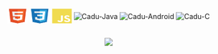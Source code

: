 <div align="center">
  <div style="display: inline_block" align="center"><br>
    <img align="center" alt="Cadu-HTML" height="30" width="40" src="https://raw.githubusercontent.com/devicons/devicon/master/icons/html5/html5-original.svg">
    <img align="center" alt="Cadu-CSS" height="30" width="40" src="https://raw.githubusercontent.com/devicons/devicon/master/icons/css3/css3-original.svg">
    <img align="center" alt="Cadu-Js" height="30" width="40" src="https://raw.githubusercontent.com/devicons/devicon/master/icons/javascript/javascript-plain.svg">
    <img align="center" alt="Cadu-Java" height="30" width="40" src="https://cdn.jsdelivr.net/gh/devicons/devicon/icons/java/java-original.svg">
    <img align="center" alt="Cadu-Android" height="30" width="40" src="https://cdn.jsdelivr.net/gh/devicons/devicon@latest/icons/android/android-plain.svg">
    <img align="center" alt="Cadu-C" height="30" width="40" src="https://cdn.jsdelivr.net/gh/devicons/devicon@latest/icons/c/c-original.svg" />
  </div>
  
  ##
  
  <div align="center" style="display: flex; justify-content: center; gap: 1rem; margin-top: 1rem;">
    <img height="150" src="https://github-readme-stats.vercel.app/api/top-langs/?username=cadugoncalvesb&theme=dark&show_icons=true&hide_border=true&layout=compact" />
  </div>
</div>
